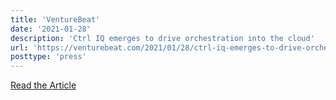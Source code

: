 ```yaml
---
title: 'VentureBeat'
date: '2021-01-28'
description: 'Ctrl IQ emerges to drive orchestration into the cloud'
url: 'https://venturebeat.com/2021/01/28/ctrl-iq-emerges-to-drive-orchestration-into-the-cloud/'
posttype: 'press'
---
```

[Read the Article](https://venturebeat.com/2021/01/28/ctrl-iq-emerges-to-drive-orchestration-into-the-cloud/)